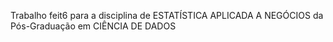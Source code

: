 Trabalho feit6 para a disciplina de ESTATÍSTICA APLICADA A NEGÓCIOS  da Pós-Graduação em CIÊNCIA DE DADOS
